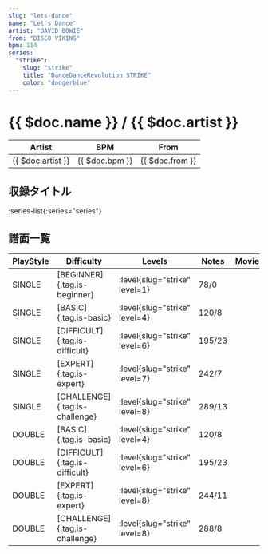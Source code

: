 ```yaml
---
slug: "lets-dance"
name: "Let's Dance"
artist: "DAVID BOWIE"
from: "DISCO VIKING"
bpm: 114
series:
  "strike":
    slug: "strike"
    title: "DanceDanceRevolution STRIKE"
    color: "dodgerblue"
---
```


# {{ $doc.name }} / {{ $doc.artist }}

|Artist|BPM|From|
|------|---|----|
|{{ $doc.artist }}|{{ $doc.bpm }}|{{ $doc.from }}|

## 収録タイトル

:series-list{:series="series"}

## 譜面一覧

|PlayStyle|Difficulty|Levels|Notes|Movie|
|---------|----------|------|-----|-----|
|SINGLE|[BEGINNER]{.tag.is-beginner}|:level{slug="strike" level=1}|78/0||
|SINGLE|[BASIC]{.tag.is-basic}|:level{slug="strike" level=4}|120/8||
|SINGLE|[DIFFICULT]{.tag.is-difficult}|:level{slug="strike" level=6}|195/23||
|SINGLE|[EXPERT]{.tag.is-expert}|:level{slug="strike" level=7}|242/7||
|SINGLE|[CHALLENGE]{.tag.is-challenge}|:level{slug="strike" level=8}|289/13||
|DOUBLE|[BASIC]{.tag.is-basic}|:level{slug="strike" level=4}|120/8||
|DOUBLE|[DIFFICULT]{.tag.is-difficult}|:level{slug="strike" level=6}|195/23||
|DOUBLE|[EXPERT]{.tag.is-expert}|:level{slug="strike" level=8}|244/11||
|DOUBLE|[CHALLENGE]{.tag.is-challenge}|:level{slug="strike" level=8}|288/8||
